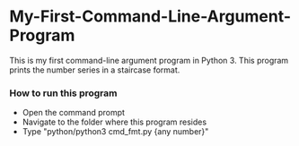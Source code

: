 # My-First-Command-Line-Argument-Program
This is my first command-line argument program in Python 3. 
This program prints the number series in a staircase format.

### How to run this program
* Open the command prompt
* Navigate to the folder where this program resides
* Type "python/python3 cmd_fmt.py {any number}"
